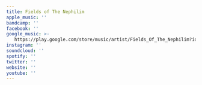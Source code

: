 ```yaml
---
title: Fields of The Nephilim
apple_music: ''
bandcamp: ''
facebook: ''
google_music: >-
   https://play.google.com/store/music/artist/Fields_Of_The_Nephilim?id=Aygpgz7pedv5xwkhj3jtfa2wboy
instagram: ''
soundcloud: ''
spotify: ''
twitter: ''
website: ''
youtube: ''
---
```


